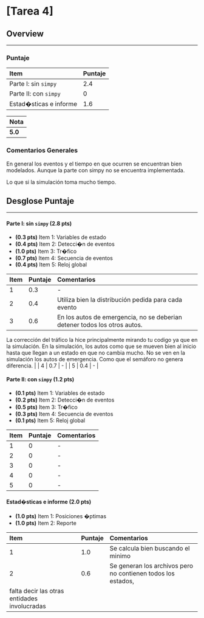 # [Tarea 4]

## Overview
----------


### Puntaje
| Item | Puntaje |
|:--------|:--------|
| Parte I: sin `simpy` | 2.4 |
| Parte II: con `simpy` | 0 |
| Estad�sticas e informe | 1.6 |

| Nota |
|:-----|
| **5.0** |

### Comentarios Generales
En general los eventos y el tiempo en que ocurren se encuentran bien modelados.
Aunque la parte con simpy no se encuentra implementada.

Lo que si la simulación toma mucho tiempo.

## Desglose Puntaje
----------

#### Parte I: sin `simpy` **(2.8 pts)**

* **(0.3 pts)** Item 1: Variables de estado
* **(0.4 pts)** Item 2: Detecci�n de eventos
* **(1.0 pts)** Item 3: Tr�fico
* **(0.7 pts)** Item 4: Secuencia de eventos
* **(0.4 pts)** Item 5: Reloj global

| Item | Puntaje | Comentarios |
|:--------|:--------|:--------|
| 1 | 0.3 | - |
| 2 | 0.4 | Utiliza bien la distribución pedida para cada evento |
| 3 | 0.6 | En los autos de emergencia, no se deberian detener todos los otros autos.
 La corrección del tráfico la hice principalmente mirando tu codigo ya que en la simulación.
 En la simulación, los autos como que se mueven bien al inicio hasta que llegan a un estado en que no cambia mucho.
 No se ven en la simulación los autos de emergencia. Como que el semáforo no genera diferencia. |
| 4 | 0.7 | - |
| 5 | 0.4 | - |


#### Parte II: con `simpy` **(1.2 pts)**

* **(0.1 pts)** Item 1: Variables de estado
* **(0.2 pts)** Item 2: Detecci�n de eventos
* **(0.5 pts)** Item 3: Tr�fico
* **(0.3 pts)** Item 4: Secuencia de eventos
* **(0.1 pts)** Item 5: Reloj global

| Item | Puntaje | Comentarios |
|:--------|:--------|:--------|
| 1 | 0 | - |
| 2 | 0 | - |
| 3 | 0 | - |
| 4 | 0 | - |
| 5 | 0 | - |


#### Estad�sticas e informe **(2.0 pts)**

* **(1.0 pts)** Item 1: Posiciones �ptimas
* **(1.0 pts)** Item 2: Reporte

| Item | Puntaje | Comentarios |
|:--------|:--------|:--------|
| 1 | 1.0 | Se calcula bien buscando el minimo |
| 2 | 0.6 | Se generan los archivos pero no contienen todos los estados, 
    falta decir las otras entidades involucradas |
